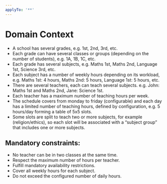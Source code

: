```yaml
---
applyTo: '**'
---
```


# Domain Context
 - A school has several grades, e.g. 1st, 2nd, 3rd, etc.
 - Each grade can have several classes or groups (depending on the number of students), e.g. 1A, 1B, 1C, etc.
 - Each grade has several subjects, e.g. Maths 1st, Maths 2nd, Language 1st, Science 3rd, etc.
 - Each subject has a number of weekly hours depending on its workload, e.g. Maths 1st: 4 hours, Maths 2nd: 5 hours, Language 1st: 5 hours, etc.
 - There are several teachers, each can teach several subjects. e.g. John: Maths 1st and Maths 2nd, Jane: Science 1st. 
 - Each teacher has a maximum number of teaching hours per week.
 - The schedule covers from monday to friday (configurable) and each day has a limited number of teaching hours, defined by configuration, e.g. 5 hours/day forming a table of 5x5 slots.
 - Some slots are split to teach two or more subjects, for example (religion/ethics), so each slot will be associated with a “subject group” that includes one or more subjects.

 ## Mandatory constraints:
 - No teacher can be in two classes at the same time.
 - Respect the maximum number of hours per teacher.
 - Fulfill mandatory availability restrictions.
 - Cover all weekly hours for each subject.
 - Do not exceed the configured number of daily hours.
